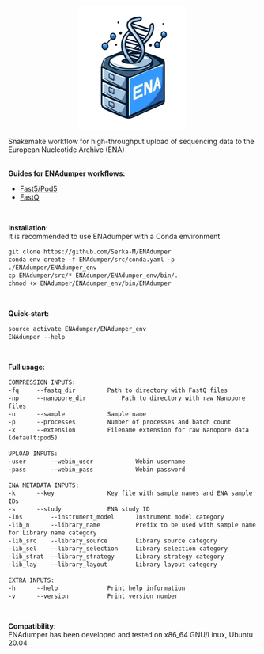 <p align="center">
<img align="center" width="220" height="250" src="msc/enadumper_logo.png" alt="logo" style="zoom:100%;" />
</p>
Snakemake workflow for high-throughput upload of sequencing data to the European Nucleotide Archive (ENA)<br/><br/>

**Guides for ENAdumper workflows:**
* [Fast5/Pod5](msc/wf-fast5.md)
* [FastQ](msc/wf-fastq.md)
<br/>

**Installation:** <br/>
It is recommended to use ENAdumper with a Conda environment
```
git clone https://github.com/Serka-M/ENAdumper
conda env create -f ENAdumper/src/conda.yaml -p ./ENAdumper/ENAdumper_env
cp ENAdumper/src/* ENAdumper/ENAdumper_env/bin/.
chmod +x ENAdumper/ENAdumper_env/bin/ENAdumper
```
<br/>

**Quick-start:** 
```
source activate ENAdumper/ENAdumper_env
ENAdumper --help
```
<br/>

**Full usage:**
```
COMPRESSION INPUTS:
-fq		--fastq_dir			Path to directory with FastQ files 
-np		--nanopore_dir			Path to directory with raw Nanopore files
-n		--sample			Sample name 
-p		--processes			Number of processes and batch count
-x		--extension			Filename extension for raw Nanopore data (default:pod5)
 
UPLOAD INPUTS:
-user		--webin_user			Webin username 
-pass		--webin_pass			Webin password 
 
ENA METADATA INPUTS:
-k		--key				Key file with sample names and ENA sample IDs 
-s		--study				ENA study ID 
-ins		--instrument_model		Instrument model category
-lib_n		--library_name			Prefix to be used with sample name for Library name category
-lib_src	--library_source		Library source category
-lib_sel	--library_selection		Library selection category
-lib_strat	--library_strategy		Library strategy category
-lib_lay	--library_layout		Library layout category

EXTRA INPUTS:
-h		--help				Print help information
-v		--version			Print version number
```
<br/>

**Compatibility:** <br/>
ENAdumper has been developed and tested on x86_64 GNU/Linux, Ubuntu 20.04

[//]: # (Written by Mantas Sereika)
